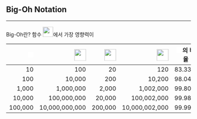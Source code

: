 ## Big-Oh Notation
---
Big-Oh란?
함수 <img style="transform: translateY(0.1em); background: white; width:2em;" src="https://render.githubusercontent.com/render/math?math=T(n)">에서 가장 영향력이 

| <img style="transform: translateY(0.1em); background: white; width:1em;" src="https://render.githubusercontent.com/render/math?math=n"> | <img style="transform: translateY(0.1em); background: white; width:2em;" src="https://render.githubusercontent.com/render/math?math=n%5E2"> | <img style="transform: translateY(0.1em); background: white; width:2em;" src="https://render.githubusercontent.com/render/math?math=2n"> | <img style="transform: translateY(0.1em); background: white; width:2em;" src="https://render.githubusercontent.com/render/math?math=T(n)"> | <img style="transform: translateY(0.1em); background: white; width:1em;" src="https://render.githubusercontent.com/render/math?math=n%5E2">의 비율 |
| --------------------------------------------------------------------------------------------------------------------------------------: | ------------------------------------------------------------------------------------------------------------------------------------------: | ---------------------------------------------------------------------------------------------------------------------------------------: | -----------------------------------------------------------------------------------------------------------------------------------------: | :------------------------------------------------------------------------------------------------------------------------------------------------: |
|                                                                                                                                      10 |                                                                                                                                         100 |                                                                                                                                       20 |                                                                                                                                        120 |                                                                       83.33%                                                                       |
|                                                                                                                                     100 |                                                                                                                                      10,000 |                                                                                                                                      200 |                                                                                                                                     10,200 |                                                                       98.04%                                                                       |
|                                                                                                                                   1,000 |                                                                                                                                   1,000,000 |                                                                                                                                    2,000 |                                                                                                                                  1,002,000 |                                                                       99.80%                                                                       |
|                                                                                                                                  10,000 |                                                                                                                                 100,000,000 |                                                                                                                                   20,000 |                                                                                                                                100,002,000 |                                                                       99.98%                                                                       |
|                                                                                                                                 100,000 |                                                                                                                              10,000,000,000 |                                                                                                                                  200,000 |                                                                                                                             10,000,002,000 |                                                                       99.99%                                                                       | [<img style="transform: translateY(0.1em); background: white; width:8.5em;" src="https://render.githubusercontent.com/render/math?math=n%5E2">이 차지하는 비율의 증가][표01-1] |


